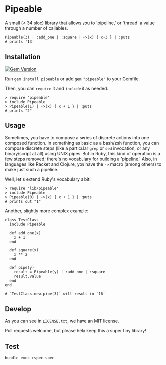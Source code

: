 # Pipeable

A small (< 34 sloc) library that allows you to 'pipeline,' or 'thread' a value
through a number of callables.

```
Pipeable(3) | :add_one | :square | ->(x) { x-3 } | :puts
# prints '13'
```

## Installation

[![Gem Version](https://badge.fury.io/rb/pipeable.svg)](https://badge.fury.io/rb/pipeable)

Run `gem install pipeable` or add `gem "pipeable"` to your Gemfile.

Then, you can `require` it and `include` it as needed.

```
> require 'pipeable'
> include Pipeable
> Pipeable(1) | ->(x) { x + 1 } | :puts
# prints "2"
````

## Usage


Sometimes, you have to compose a series of discrete actions into one composed
function. In something as basic as a bash/zsh function, you can compose
discrete steps (like a particular `grep` or `sed` invocation, or any
binary/script at all) using UNIX pipes. But in Ruby, this kind of operation is
a few steps removed; there's no vocabulary for building a 'pipeline.' Also, in
languages like Racket and Clojure, you have the `->` macro (among others) to
make just such a pipeline.

Well, let's extend Ruby's vocabulary a bit!

```
> require 'lib/pipeable'
> include Pipeable
> Pipeable(0) | ->(x) { x + 1 } | :puts
# prints out "1"
```

Another, slightly more complex example:

```
class TestClass
  include Pipeable
  
  def add_one(x)
    x + 1
  end

  def square(x)
    x ** 2
  end
  
  def pipe(y)
    result = Pipeable(y) | :add_one | :square
    result.value
  end
end

# `TestClass.new.pipe(3)` will result in `16`
```

## Develop

As you can see in `LICENSE.txt`, we have an MIT license.

Pull requests welcome, but please help keep this a super tiny library!

## Test

```
bundle exec rspec spec
```



